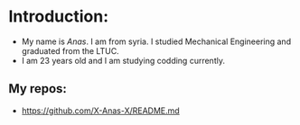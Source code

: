 # Introduction:
- My name is _Anas_. I am from syria. I studied Mechanical Engineering and graduated from the LTUC.
- I am 23 years old and I am studying codding currently.

## My repos:
- https://github.com/X-Anas-X/README.md
